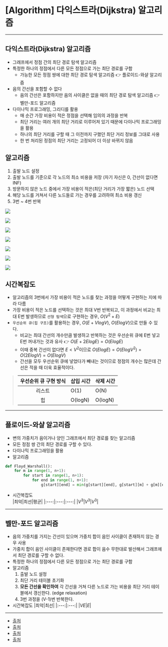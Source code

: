 # [Algorithm] 다익스트라(Dijkstra) 알고리즘
---

## 다익스트라(Dijkstra) 알고리즘
- 그래프에서 정점 간의 최단 경로 탐색 알고리즘
- 특정한 하나의 정점에서 다른 모든 정점으로 가는 최단 경로를 구함
    - 가능한 모든 정점 쌍에 대한 최단 경로 탐색 알고리즘 👉 플로이드-와샬 알고리즘
- 음의 간선을 포함할 수 없다
    - 음의 간선은 포함하지만 음의 사이클은 없을 때의 최단 경로 탐색 알고리즘 👉 벨만-포드 알고리즘
- 다이나믹 프로그래밍, 그리디를 활용
    - 매 순간 가장 비용이 적은 정점을 선택해 임의의 과정을 반복
    - 최단 거리는 여러 개의 최단 거리로 이루어져 있기 때문에 다이나믹 프로그래밍을 활용
    - 하나의 최단 거리를 구할 때 그 이전까지 구했던 최단 거리 정보를 그대로 사용
    - 한 번 처리된 정점의 최단 거리는 고정되어 더 이상 바뀌지 않음

## 알고리즘
1. 출발 노드 설정
2. 출발 노드를 기준으로 각 노드의 최소 비용을 저장 (자기 자신은 0, 간선이 없다면 INF)
3. 방문하지 않은 노드 중에서 가장 비용이 적은(최단 거리가 가장 짧은) 노드 선택
4. 해당 노드를 거쳐서 다른 노드들로 가는 경우를 고려하여 최소 비용 갱신
5. 3번 ~ 4번 반복

![](images/slide1.PNG)

![](images/slide2.PNG)

![](images/slide3.PNG)

![](images/slide4.PNG)

![](images/slide5.PNG)

![](images/slide6.PNG)

![](images/slide7.PNG)

## 시간복잡도
- 알고리즘의 3번에서 가장 비용이 적은 노드를 찾는 과정을 어떻게 구현하는 지에 따라 다름
- 가장 비용이 적은 노드를 선택하는 것은 최대 V번 반복되고, 이 과정에서 비교는 최대 E번 발생하므로 `선형 탐색`으로 구현하는 경우, $O(V^2+E)$
- `우선순위 큐(힙 구조)`를 활용하는 경우, $O(E+VlogV)$, $O(ElogV)$으로 만들 수 있다.
    - 비교는 최대 간선의 개수만큼 발생하고 반복하는 것은 우선순위 큐에 E번 넣고 E번 꺼내가는 것과 유사 👉 $O(E+2ElogE)=O(ElogE)$
    - 이때 중복 간선이 없다면 $E < V^2$이므로 $O(ElogE)=O(ElogV^2)=O(2ElogV)=O(ElogV)$
    - 간선을 모두 우선순위 큐에 넣었다가 빼내는 것이므로 정점의 개수는 많은데 간선은 적을 때 더욱 효율적이다.
>|우선순위 큐 구현 방식|삽입 시간|삭제 시간|
>|:---:|---|---|
>|리스트|O(1)|O(N)|
>|힙|O(logN)|O(logN)|

---
## 플로이드-와샬 알고리즘
- 변의 가중치가 음이거나 양인 그래프에서 최단 경로를 찾는 알고리즘
- 모든 정점 쌍 간의 최단 경로를 구할 수 있다.
- 다이나믹 프로그래밍을 활용
- 알고리즘
``` python
def Floyd_Warshall():  
    for m in range(1, n+1):  
        for start in range(1, n+1):  
            for end in range(1, n+1):  
                g[start][end] = min(g[start][end], g[start][m] + g[m][end])
```
- 시간복잡도  
    |최악|최선|평균|
    |:---:|:---:|:---:|
    |$V^3$|$V^3$|$V^3$|

---
## 벨만-포드 알고리즘
- 음의 가중치를 가지는 간선이 있으며 가중치 합이 음인 사이클이 존재하지 않는 경우 사용
- 가중치 합이 음인 사이클이 존재한다면 경로 합이 음수 무한대로 발산해서 그래프에서 최단 경로를 구할 수 없다.
- 특정한 하나의 정점에서 다른 모든 정점으로 가는 최단 경로를 구함
- 알고리즘
    1. 출발 노드 설정
    2. 최단 거리 테이블 초기화
    3. **모든 간선을 확인하여** 각 간선을 거쳐 다른 노드로 가는 비용을 최단 거리 테이블에서 갱신한다. (edge relaxation)
    4. 3번 과정을 (V-1)번 반복한다.
- 시간복잡도
    |최악|최선|
    |:---:|:---:|
    |$VE$|$E$|

---
- [출처](https://ko.wikipedia.org/wiki/데이크스트라_알고리즘)
- [출처](https://www.youtube.com/watch?v=acqm9mM1P6o&t=2210s)
- [출처](https://ko.wikipedia.org/wiki/플로이드-워셜_알고리즘)
- [출처](https://ko.wikipedia.org/wiki/벨먼-포드_알고리즘)